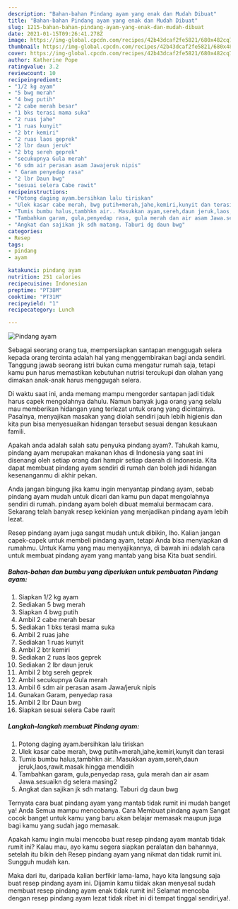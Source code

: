 ```yaml
---
description: "Bahan-bahan Pindang ayam yang enak dan Mudah Dibuat"
title: "Bahan-bahan Pindang ayam yang enak dan Mudah Dibuat"
slug: 1215-bahan-bahan-pindang-ayam-yang-enak-dan-mudah-dibuat
date: 2021-01-15T09:26:41.278Z
image: https://img-global.cpcdn.com/recipes/42b43dcaf2fe5821/680x482cq70/pindang-ayam-foto-resep-utama.jpg
thumbnail: https://img-global.cpcdn.com/recipes/42b43dcaf2fe5821/680x482cq70/pindang-ayam-foto-resep-utama.jpg
cover: https://img-global.cpcdn.com/recipes/42b43dcaf2fe5821/680x482cq70/pindang-ayam-foto-resep-utama.jpg
author: Katherine Pope
ratingvalue: 3.2
reviewcount: 10
recipeingredient:
- "1/2 kg ayam"
- "5 bwg merah"
- "4 bwg putih"
- "2 cabe merah besar"
- "1 bks terasi mama suka"
- "2 ruas jahe"
- "1 ruas kunyit"
- "2 btr kemiri"
- "2 ruas laos geprek"
- "2 lbr daun jeruk"
- "2 btg sereh geprek"
- "secukupnya Gula merah"
- "6 sdm air perasan asam Jawajeruk nipis"
- " Garam penyedap rasa"
- "2 lbr Daun bwg"
- "sesuai selera Cabe rawit"
recipeinstructions:
- "Potong daging ayam.bersihkan lalu tiriskan"
- "Ulek kasar cabe merah, bwg putih+merah,jahe,kemiri,kunyit dan terasi"
- "Tumis bumbu halus,tambhkn air.. Masukkan ayam,sereh,daun jeruk,laos,rawit.masak hingga mendidih"
- "Tambahkan garam, gula,penyedap rasa, gula merah dan air asam Jawa.sesuaikn dg selera masing2"
- "Angkat dan sajikan jk sdh matang. Taburi dg daun bwg"
categories:
- Resep
tags:
- pindang
- ayam

katakunci: pindang ayam 
nutrition: 251 calories
recipecuisine: Indonesian
preptime: "PT38M"
cooktime: "PT31M"
recipeyield: "1"
recipecategory: Lunch

---
```



![Pindang ayam](https://img-global.cpcdn.com/recipes/42b43dcaf2fe5821/680x482cq70/pindang-ayam-foto-resep-utama.jpg)

Sebagai seorang orang tua, mempersiapkan santapan menggugah selera kepada orang tercinta adalah hal yang menggembirakan bagi anda sendiri. Tanggung jawab seorang istri bukan cuma mengatur rumah saja, tetapi kamu pun harus memastikan kebutuhan nutrisi tercukupi dan olahan yang dimakan anak-anak harus menggugah selera.

Di waktu  saat ini, anda memang mampu mengorder santapan jadi tidak harus capek mengolahnya dahulu. Namun banyak juga orang yang selalu mau memberikan hidangan yang terlezat untuk orang yang dicintainya. Pasalnya, menyajikan masakan yang diolah sendiri jauh lebih higienis dan kita pun bisa menyesuaikan hidangan tersebut sesuai dengan kesukaan famili. 



Apakah anda adalah salah satu penyuka pindang ayam?. Tahukah kamu, pindang ayam merupakan makanan khas di Indonesia yang saat ini disenangi oleh setiap orang dari hampir setiap daerah di Indonesia. Kita dapat membuat pindang ayam sendiri di rumah dan boleh jadi hidangan kesenanganmu di akhir pekan.

Anda jangan bingung jika kamu ingin menyantap pindang ayam, sebab pindang ayam mudah untuk dicari dan kamu pun dapat mengolahnya sendiri di rumah. pindang ayam boleh dibuat memalui bermacam cara. Sekarang telah banyak resep kekinian yang menjadikan pindang ayam lebih lezat.

Resep pindang ayam juga sangat mudah untuk dibikin, lho. Kalian jangan capek-capek untuk membeli pindang ayam, tetapi Anda bisa menyiapkan di rumahmu. Untuk Kamu yang mau menyajikannya, di bawah ini adalah cara untuk membuat pindang ayam yang mantab yang bisa Kita buat sendiri.

<!--inarticleads1-->

##### Bahan-bahan dan bumbu yang diperlukan untuk pembuatan Pindang ayam:

1. Siapkan 1/2 kg ayam
1. Sediakan 5 bwg merah
1. Siapkan 4 bwg putih
1. Ambil 2 cabe merah besar
1. Sediakan 1 bks terasi mama suka
1. Ambil 2 ruas jahe
1. Sediakan 1 ruas kunyit
1. Ambil 2 btr kemiri
1. Sediakan 2 ruas laos geprek
1. Sediakan 2 lbr daun jeruk
1. Ambil 2 btg sereh geprek
1. Ambil secukupnya Gula merah
1. Ambil 6 sdm air perasan asam Jawa/jeruk nipis
1. Gunakan  Garam, penyedap rasa
1. Ambil 2 lbr Daun bwg
1. Siapkan sesuai selera Cabe rawit




<!--inarticleads2-->

##### Langkah-langkah membuat Pindang ayam:

1. Potong daging ayam.bersihkan lalu tiriskan
1. Ulek kasar cabe merah, bwg putih+merah,jahe,kemiri,kunyit dan terasi
1. Tumis bumbu halus,tambhkn air.. Masukkan ayam,sereh,daun jeruk,laos,rawit.masak hingga mendidih
1. Tambahkan garam, gula,penyedap rasa, gula merah dan air asam Jawa.sesuaikn dg selera masing2
1. Angkat dan sajikan jk sdh matang. Taburi dg daun bwg




Ternyata cara buat pindang ayam yang mantab tidak rumit ini mudah banget ya! Anda Semua mampu mencobanya. Cara Membuat pindang ayam Sangat cocok banget untuk kamu yang baru akan belajar memasak maupun juga bagi kamu yang sudah jago memasak.

Apakah kamu ingin mulai mencoba buat resep pindang ayam mantab tidak rumit ini? Kalau mau, ayo kamu segera siapkan peralatan dan bahannya, setelah itu bikin deh Resep pindang ayam yang nikmat dan tidak rumit ini. Sungguh mudah kan. 

Maka dari itu, daripada kalian berfikir lama-lama, hayo kita langsung saja buat resep pindang ayam ini. Dijamin kamu tiidak akan menyesal sudah membuat resep pindang ayam enak tidak rumit ini! Selamat mencoba dengan resep pindang ayam lezat tidak ribet ini di tempat tinggal sendiri,ya!.

